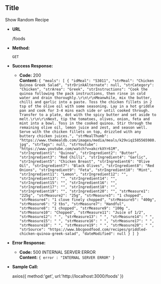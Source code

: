 **Title**
----
  Show Random Recipe

* **URL**

  /foods

* **Method:**

  `GET` 
  

* **Success Response:**
  

  * **Code:** 200 <br />
    **Content:** `{
                    "meals": [
                        {
                            "idMeal": "53011",
                            "strMeal": "Chicken Quinoa Greek Salad",
                            "strDrinkAlternate": null,
                            "strCategory": "Chicken",
                            "strArea": "Greek",
                            "strInstructions": "Cook the quinoa following the pack instructions, then rinse in cold water and drain thoroughly.\r\n\r\nMeanwhile, mix the butter, chilli and garlic into a paste. Toss the chicken fillets in 2 tsp of the olive oil with some seasoning. Lay in a hot griddle pan and cook for 3-4 mins each side or until cooked through. Transfer to a plate, dot with the spicy butter and set aside to melt.\r\n\r\nNext, tip the tomatoes, olives, onion, feta and mint into a bowl. Toss in the cooked quinoa. Stir through the remaining olive oil, lemon juice and zest, and season well. Serve with the chicken fillets on top, drizzled with any buttery chicken juices.",
                            "strMealThumb": "https://www.themealdb.com/images/media/meals/k29viq1585565980.jpg",
                            "strTags": null,
                            "strYoutube": "https://www.youtube.com/watch?v=akcrkXYr61M",
                            "strIngredient1": "Quinoa",
                            "strIngredient2": "Butter",
                            "strIngredient3": "Red Chilli",
                            "strIngredient4": "Garlic",
                            "strIngredient5": "Chicken Breast",
                            "strIngredient6": "Olive Oil",
                            "strIngredient7": "Black Olives",
                            "strIngredient8": "Red Onions",
                            "strIngredient9": "Feta",
                            "strIngredient10": "Mint",
                            "strIngredient11": "Lemon",
                            "strIngredient12": "",
                            "strIngredient13": "",
                            "strIngredient14": "",
                            "strIngredient15": "",
                            "strIngredient16": "",
                            "strIngredient17": "",
                            "strIngredient18": "",
                            "strIngredient19": "",
                            "strIngredient20": "",
                            "strMeasure1": "225g",
                            "strMeasure2": "25g",
                            "strMeasure3": "1 chopped",
                            "strMeasure4": "1 clove finely chopped",
                            "strMeasure5": "400g",
                            "strMeasure6": "2 tbs",
                            "strMeasure7": "Handful",
                            "strMeasure8": "1 chopped",
                            "strMeasure9": "100g ",
                            "strMeasure10": "Chopped",
                            "strMeasure11": "Juice of 1/2",
                            "strMeasure12": " ",
                            "strMeasure13": " ",
                            "strMeasure14": " ",
                            "strMeasure15": " ",
                            "strMeasure16": " ",
                            "strMeasure17": " ",
                            "strMeasure18": " ",
                            "strMeasure19": " ",
                            "strMeasure20": " ",
                            "strSource": "https://www.bbcgoodfood.com/recipes/griddled-chicken-quinoa-greek-salad",
                            "dateModified": null
                        }
                    ]
                }`
 
* **Error Response:**

  * **Code:** 500 INTERNAL SERVER ERROR <br />
    **Content:** `{ error : "INTERNAL SERVER ERROR" }`


* **Sample Call:**

  axios({
            method:'get',
            url:'http://localhost:3000/foods'
        })
